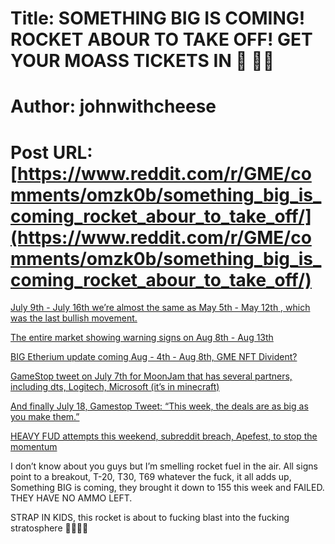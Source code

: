 # Title: SOMETHING BIG IS COMING! ROCKET ABOUR TO TAKE OFF! GET YOUR MOASS TICKETS IN 🚀 🚀🚀
# Author: johnwithcheese
# Post URL: [https://www.reddit.com/r/GME/comments/omzk0b/something_big_is_coming_rocket_abour_to_take_off/](https://www.reddit.com/r/GME/comments/omzk0b/something_big_is_coming_rocket_abour_to_take_off/)


[July 9th - July 16th we’re almost the same as May 5th - May 12th , which was the last bullish movement. ](https://www.reddit.com/r/DDintoGME/comments/omnpzw/july_916_and_may_512_they_are_the_same_picture_oh/?utm_source=share&utm_medium=ios_app&utm_name=iossmf)

[The entire market showing warning signs on Aug 8th - Aug 13th ](https://www.reddit.com/r/Superstonk/comments/omhrho/someone_with_a_wrinkle_fucking_help_v2/?utm_source=share&utm_medium=ios_app&utm_name=iossmf)

[BIG Etherium update coming Aug - 4th - Aug 8th, GME NFT Divident?](https://forkast.news/ethereum-london-hardfork-update-eip-1559/)

[GameStop tweet on July 7th for MoonJam that has several partners, including dts, Logitech, Microsoft (it’s in minecraft) ](https://twitter.com/gamestop/status/1412818747316899841?s=21)

[And finally July 18, Gamestop Tweet: “This week, the deals are as big as you make them.”](https://twitter.com/gamestop/status/1416850340620734476?s=21)

[HEAVY FUD attempts this weekend, subreddit breach, Apefest, to stop the momentum](https://www.reddit.com/r/Superstonk/comments/ompkji/this_may_or_may_not_be_the_reason_for_all_the/?utm_source=share&utm_medium=ios_app&utm_name=iossmf)


I don’t know about you guys but I’m smelling rocket fuel in the air. All signs point to a breakout, T-20, T30, T69 whatever the fuck, it all adds up, Something BIG is coming, they brought it down to 155 this week and FAILED. THEY HAVE NO AMMO LEFT.

STRAP IN KIDS, this rocket is about to fucking blast into the fucking stratosphere 🚀🚀🚀🚀